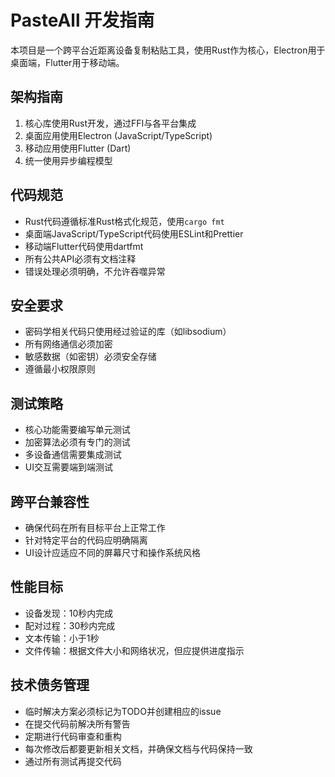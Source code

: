 <!-- Use this file to provide workspace-specific custom instructions to Copilot. For more details, visit https://code.visualstudio.com/docs/copilot/copilot-customization#_use-a-githubcopilotinstructionsmd-file -->

# PasteAll 开发指南

本项目是一个跨平台近距离设备复制粘贴工具，使用Rust作为核心，Electron用于桌面端，Flutter用于移动端。

## 架构指南

1. 核心库使用Rust开发，通过FFI与各平台集成
2. 桌面应用使用Electron (JavaScript/TypeScript)
3. 移动应用使用Flutter (Dart)
4. 统一使用异步编程模型

## 代码规范

- Rust代码遵循标准Rust格式化规范，使用`cargo fmt`
- 桌面端JavaScript/TypeScript代码使用ESLint和Prettier
- 移动端Flutter代码使用dartfmt
- 所有公共API必须有文档注释
- 错误处理必须明确，不允许吞噬异常

## 安全要求

- 密码学相关代码只使用经过验证的库（如libsodium）
- 所有网络通信必须加密
- 敏感数据（如密钥）必须安全存储
- 遵循最小权限原则

## 测试策略

- 核心功能需要编写单元测试
- 加密算法必须有专门的测试
- 多设备通信需要集成测试
- UI交互需要端到端测试

## 跨平台兼容性

- 确保代码在所有目标平台上正常工作
- 针对特定平台的代码应明确隔离
- UI设计应适应不同的屏幕尺寸和操作系统风格

## 性能目标

- 设备发现：10秒内完成
- 配对过程：30秒内完成
- 文本传输：小于1秒
- 文件传输：根据文件大小和网络状况，但应提供进度指示

## 技术债务管理

- 临时解决方案必须标记为TODO并创建相应的issue
- 在提交代码前解决所有警告
- 定期进行代码审查和重构
- 每次修改后都要更新相关文档，并确保文档与代码保持一致
- 通过所有测试再提交代码

